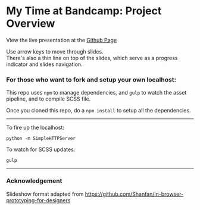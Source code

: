 # My Time at Bandcamp: Project Overview

View the live presentation at the [Github Page](http://jclaw.github.io/bandcamp-project-presentation/)

Use arrow keys to move through slides.  
There's also a thin line on top of the slides, which serve as a progress indicator and slides navigation.

### For those who want to fork and setup your own localhost:
This repo uses `npm` to manage dependencies, and `gulp` to watch the asset pipeline, and to compile SCSS file.

Once you cloned this repo, do a `npm install` to setup all the dependencies.

----

To fire up the localhost:

```
python -m SimpleHTTPServer
```

To watch for SCSS updates:

```
gulp
```

----
### Acknowledgement
Slideshow format adapted from https://github.com/Shanfan/in-browser-prototyping-for-designers
